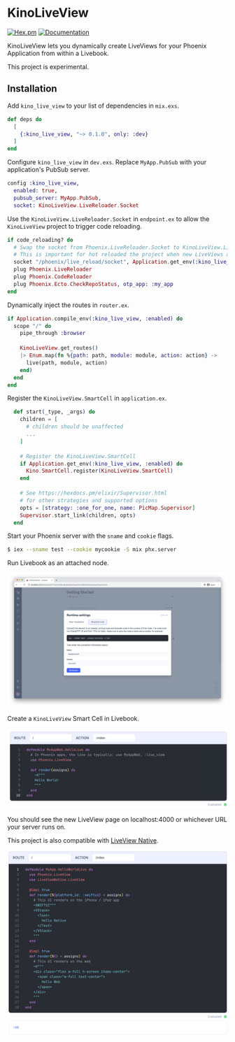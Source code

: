 # KinoLiveView

[![Hex.pm](https://img.shields.io/hexpm/v/kino_live_view.svg)](https://hex.pm/packages/kino_live_view) [![Documentation](https://img.shields.io/badge/documentation-gray)](https://hexdocs.pm/kino_live_view)

KinoLiveView lets you dynamically create LiveViews for your Phoenix Application from within a Livebook.

This project is experimental.

## Installation

Add `kino_live_view` to your list of dependencies in `mix.exs`.

```elixir
def deps do
  [
    {:kino_live_view, "~> 0.1.0", only: :dev}
  ]
end
```

Configure `kino_live_view` in `dev.exs`. Replace `MyApp.PubSub` with your application's PubSub server.

```elixir
config :kino_live_view,
  enabled: true,
  pubsub_server: MyApp.PubSub,
  socket: KinoLiveView.LiveReloader.Socket
```

Use the `KinoLiveView.LiveReloader.Socket` in `endpoint.ex` to allow the `KinoLiveView` project to trigger code reloading.

```elixir
if code_reloading? do
  # Swap the socket from Phoenix.LiveReloader.Socket to KinoLiveView.LiveReloader.Socket.
  # This is important for hot reloaded the project when new LiveViews are injected.
  socket "/phoenix/live_reload/socket", Application.get_env(:kino_live_view, :socket, Phoenix.LiveReloader.Socket)
  plug Phoenix.LiveReloader
  plug Phoenix.CodeReloader
  plug Phoenix.Ecto.CheckRepoStatus, otp_app: :my_app
end
```

Dynamically inject the routes in `router.ex`.

```elixir
if Application.compile_env(:kino_live_view, :enabled) do
  scope "/" do
    pipe_through :browser

    KinoLiveView.get_routes()
    |> Enum.map(fn %{path: path, module: module, action: action} ->
      live(path, module, action)
    end)
  end
end
```

Register the `KinoLiveView.SmartCell` in `application.ex`.

```elixir
  def start(_type, _args) do
    children = [
      # children should be unaffected
      ...
    ]

    # Register the KinoLiveView.SmartCell
    if Application.get_env(:kino_live_view, :enabled) do
      Kino.SmartCell.register(KinoLiveView.SmartCell)
    end

    # See https://hexdocs.pm/elixir/Supervisor.html
    # for other strategies and supported options
    opts = [strategy: :one_for_one, name: PicMap.Supervisor]
    Supervisor.start_link(children, opts)
  end
```

Start your Phoenix server with the `sname` and `cookie` flags.

```sh
$ iex --sname test --cookie mycookie -S mix phx.server
```

Run Livebook as an attached node.

![Run Livebook As Attached Node](assets/images/run_as_attached_node.png)

Create a `KinoLiveView` Smart Cell in Livebook.

![KinoLiveView Smart Cell](assets/images/hello_world_kino_live_smart_cell_web.png)

You should see the new LiveView page on localhost:4000 or whichever URL your server runs on.

This project is also compatible with [LiveView Native](https://github.com/liveview-native/live_view_native).

![KinoLiveView Smart Cell](assets/images/hello_world_kino_live_smart_cell_native.png)